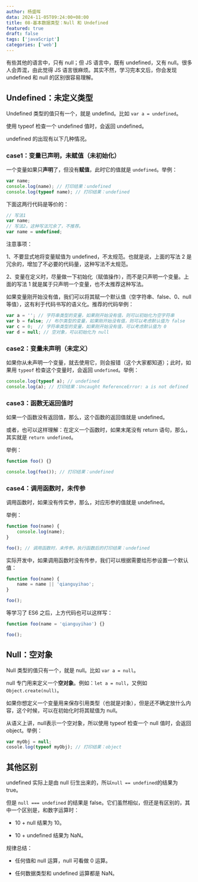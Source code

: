 ```yaml
---
author: 杨盛晖
data: 2024-11-05T09:24:00+08:00
title: 08-基本数据类型：Null 和 Undefined
featured: true
draft: false
tags: ['javaScript']
categories: ['web']
---
```





<ArticleTopAd></ArticleTopAd>

有些其他的语言中，只有 null；但 JS 语言中，既有 undefined，又有 null。很多人会弄混，由此觉得 JS 语言很麻烦。其实不然，学习完本文后，你会发现 undefined 和 null 的区别很容易理解。

## Undefined：未定义类型

Undefined 类型的值只有一个，就是 undefind。比如 `var a = undefined`。

使用 typeof 检查一个 undefined 值时，会返回 undefined。

undefined 的出现有以下几种情况。

### case1：变量已声明，未赋值（未初始化）

一个变量如果只**声明**了，但没有**赋值**，此时它的值就是 `undefined`。举例：

```js
var name;
console.log(name); // 打印结果：undefined
console.log(typeof name); // 打印结果：undefined
```

下面这两行代码是等价的：

```js
// 写法1
var name;
// 写法2。这种写法冗余了，不推荐。
var name = undefined;
```

注意事项：

1、不要显式地将变量赋值为 undefined，不太规范。也就是说，上面的写法 2 是冗余的，增加了不必要的代码量，这种写法不太规范。

2、变量在定义时，尽量做一下初始化（赋值操作），而不是只声明一个变量。上面的写法 1 就是属于只声明一个变量，也不太推荐这种写法。

如果变量刚开始没有值，我们可以将其赋一个默认值（空字符串、false、0、null 等值），这有利于代码书写的语义化。推荐的代码举例：

```js
var a = ''; // 字符串类型的变量，如果刚开始没有值，则可以初始化为空字符串
var b = false; // 布尔类型的变量，如果刚开始没有值，则可以考虑默认值为 false
var c = 0;  // 字符串类型的变量，如果刚开始没有值，可以考虑默认值为 0
var d = null; // 空对象，可以初始化为 null
```



### case2：变量未声明（未定义）

如果你从未声明一个变量，就去使用它，则会报错（这个大家都知道）；此时，如果用 `typeof` 检查这个变量时，会返回 `undefined`。举例：

```js
console.log(typeof a); // undefined
console.log(a); // 打印结果：Uncaught ReferenceError: a is not defined
```

### case3：函数无返回值时

如果一个函数没有返回值，那么，这个函数的返回值就是 undefined。

或者，也可以这样理解：在定义一个函数时，如果末尾没有 return 语句，那么，其实就是 `return undefined`。

举例：

```js
function foo() {}

console.log(foo()); // 打印结果：undefined
```

### case4：调用函数时，未传参

调用函数时，如果没有传实参，那么，对应形参的值就是 undefined。

举例：

```js
function foo(name) {
    console.log(name);
}

foo(); // 调用函数时，未传参。执行函数后的打印结果：undefined
```

实际开发中，如果调用函数时没有传参，我们可以根据需要给形参设置一个默认值：

```js
function foo(name) {
    name = name || 'qianguyihao';
}

foo();
```

等学习了 ES6 之后，上方代码也可以这样写：

```js
function foo(name = 'qianguyihao') {}

foo();
```

## Null：空对象

Null 类型的值只有一个，就是 null。比如 `var a = null`。

null 专门用来定义一个**空对象**。例如：`let a = null`，又例如 `Object.create(null)`。

如果你想定义一个变量用来保存引用类型（也就是对象），但是还不确定放什么内容，这个时候，可以在初始化时将其赋值为 null。

从语义上讲，null表示一个空对象，所以使用 typeof 检查一个 null 值时，会返回 object。举例：

```js
var myObj = null;
cosole.log(typeof myObj); // 打印结果：object
```

## 其他区别

undefined 实际上是由 null 衍生出来的，所以`null == undefined`的结果为 true。

但是 `null === undefined` 的结果是 false。它们虽然相似，但还是有区别的，其中一个区别是，和数字运算时：

-   10 + null 结果为 10。

-   10 + undefined 结果为 NaN。

规律总结：

- 任何值和 null 运算，null 可看做 0 运算。

-   任何数据类型和 undefined 运算都是 NaN。


